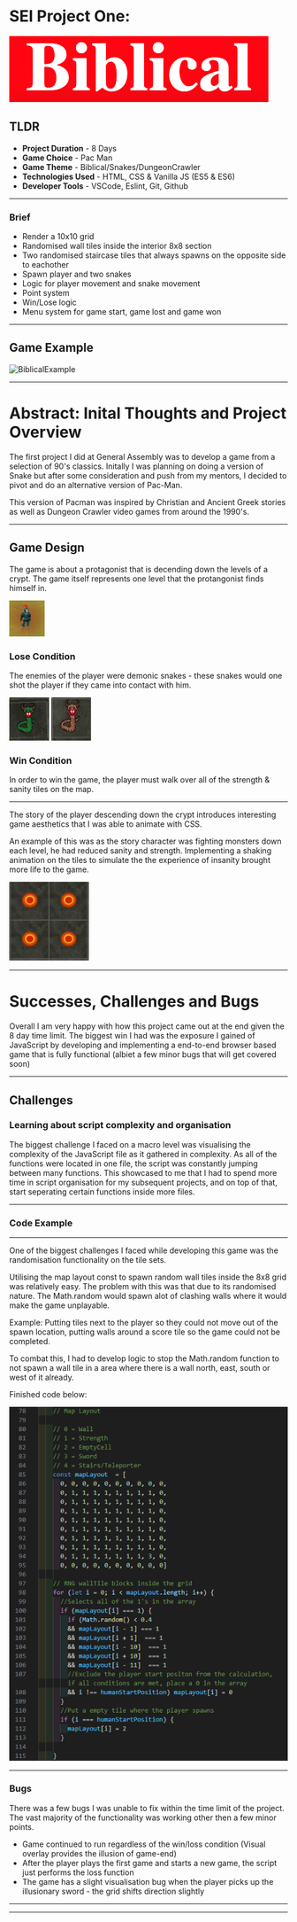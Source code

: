 # SEI Project One:
![BiblicalExample](/assets/README-content/BiblicalTitle.png)

## TLDR
- **Project Duration** - 8 Days
- **Game Choice** - Pac Man
- **Game Theme** - Biblical/Snakes/DungeonCrawler
- **Technologies Used** - HTML, CSS & Vanilla JS (ES5 & ES6)
- **Developer Tools** - VSCode, Eslint, Git, Github
____

### Brief
- Render a 10x10 grid
- Randomised wall tiles inside the interior 8x8 section
- Two randomised staircase tiles that always spawns on the opposite side to eachother
- Spawn player and two snakes
- Logic for player movement and snake movement
- Point system
- Win/Lose logic 
- Menu system for game start, game lost and game won

____

## Game Example

![BiblicalExample](/assets/README-content/BiblicalExample.gif)
____

# Abstract: Inital Thoughts and Project Overview

The first project I did at General Assembly was to develop a game from a selection of 90's classics. Initally I was planning on doing a version of Snake but after some consideration and push from my mentors, I decided to pivot and do an alternative version of Pac-Man. 

This version of Pacman was inspired by Christian and Ancient Greek stories as well as Dungeon Crawler video games from around the 1990's.

____


## Game Design

The game is about a protagonist that is decending down the levels of a crypt. The game itself represents one level that the protangonist finds himself in. 

  ![Player](/assets/README-content/Player.png)

### Lose Condition

The enemies of the player were demonic snakes - these snakes would one shot the player if they came into contact with him.

  ![GreenSnake](/assets/README-content/greenSnake.gif) ![BrownSnake](/assets/README-content/brownSnake.gif)

### Win Condition

In order to win the game, the player must walk over all of the strength & sanity tiles on the map. 

____


The story of the player descending down the crypt introduces interesting game aesthetics that I was able to animate with CSS. 

An example of this was as the story character was fighting monsters down each level, he had reduced sanity and strength. Implementing a shaking animation on the tiles to simulate the the experience of insanity brought more life to the game.

  ![TileVib](/assets/README-content/Tile_Vibration.gif)

____

# Successes, Challenges and Bugs

Overall I am very happy with how this project came out at the end given the 8 day time limit. The biggest win I had was the exposure I gained of JavaScript by developing and implementing a end-to-end browser based game that is fully functional (albiet a few minor bugs that will get covered soon)
____

## Challenges

### Learning about script complexity and organisation

The biggest challenge I faced on a macro level was visualising the complexity of the JavaScript file as it gathered in complexity. As all of the functions were located in one file, the script was constantly jumping between many functions. This showcased to me that I had to spend more time in script organisation for my subsequent projects, and on top of that, start seperating certain functions inside more files.
____
### Code Example
____
One of the biggest challenges I faced while developing this game was the randomisation functionality on the tile sets.

Utilising the map layout const to spawn random wall tiles inside the 8x8 grid was relatively easy. The problem with this was that due to its randomised nature. The Math.random would spawn alot of clashing walls where it would make the game unplayable. 

Example: Putting tiles next to the player so they could not move out of the spawn location, putting walls around a score tile so the game could not be completed.

To combat this, I had to develop logic to stop the Math.random function to not spawn a wall tile in a area where there is a wall north, east, south or west of it already. 

Finished code below:

  ![CodeExample](/assets/README-content/CodeExample.png)
____
### Bugs
There was a few bugs I was unable to fix within the time limit of the project. The vast majority of the functionality was working other then a few minor points.

- Game continued to run regardless of the win/loss condition (Visual overlay provides the illusion of game-end)
- After the player plays the first game and starts a new game, the script just performs the loss function 
- The game has a slight visualisation bug when the player picks up the illusionary sword - the grid shifts direction slightly
____
____